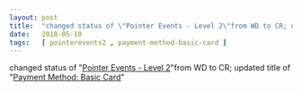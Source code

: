 ```yaml
---
layout: post
title:  "changed status of \"Pointer Events - Level 2\"from WD to CR; updated title of \"Payment Method: Basic Card\""
date:   2018-05-10
tags:   [ pointerevents2 , payment-method-basic-card ]
---
```


changed status of "[Pointer Events - Level 2](/spec/pointerevents2)"from WD to CR; updated title of "[Payment Method: Basic Card](/spec/payment-method-basic-card)"

